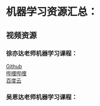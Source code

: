 # 机器学习资源汇总：

## 视频资源
### 徐亦达老师机器学习课程：
[Github](https://github.com/roboticcam/machine-learning-notes)  
[哔哩哔哩](https://www.bilibili.com/video/av12802062?p=2)  
[百度云](https://pan.baidu.com/s/1PW0vuhHgMg3xAWRSoHoXbw#list/path=%2F)

### 吴恩达老师机器学习课程：

